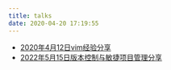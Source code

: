 ```yaml
---
title: talks
date: 2020-04-20 17:19:55
---
```


- [2020年4月12日vim经验分享](/zh-CN/2020/04/20/2020年4月12日vim经验分享/)
- [2022年5月15日版本控制与敏捷项目管理分享](/zh-CN//2022/05/23/2022年5月15日版本控制与敏捷项目管理分享/)